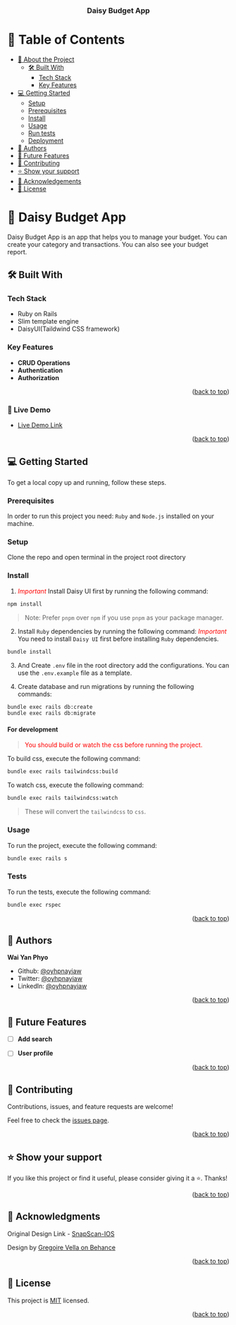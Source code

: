 <a name="readme-top"></a>

<div align="center">
<h3><b>Daisy Budget App</b></h3>
</div>

# 📗 Table of Contents

- [📖 About the Project](#about-project)
  - [🛠 Built With](#built-with)
    - [Tech Stack](#tech-stack)
    - [Key Features](#key-features)
    <!-- - [🚀 Live Demo](#live-demo) -->
- [💻 Getting Started](#getting-started)
  - [Setup](#setup)
  - [Prerequisites](#prerequisites)
  - [Install](#install)
  - [Usage](#usage)
  - [Run tests](#run-tests)
  - [Deployment](#triangular_flag_on_post-deployment)
- [👥 Authors](#authors)
- [🔭 Future Features](#future-features)
- [🤝 Contributing](#contributing)
- [⭐️ Show your support](#support)
- [🙏 Acknowledgements](#acknowledgements)
- [📝 License](#license)

# 📖 Daisy Budget App <a name="about-project"></a>

Daisy Budget App is an app that helps you to manage your budget. You can create your category and transactions. You can also see your budget report.

## 🛠 Built With <a name="built-with"></a>

### Tech Stack <a name="tech-stack"></a>

- Ruby on Rails
- Slim template engine
- DaisyUI(Taildwind CSS framework)

### Key Features <a name="key-features"></a>

- **CRUD Operations**
- **Authentication**
- **Authorization**

<p align="right">(<a href="#readme-top">back to top</a>)</p>

### 🚀 Live Demo

- [Live Demo Link](https://budget-app-zngj.onrender.com/)

<p align="right">(<a href="#readme-top">back to top</a>)</p>

## 💻 Getting Started <a name="getting-started"></a>

To get a local copy up and running, follow these steps.

### Prerequisites

In order to run this project you need: `Ruby` and `Node.js` installed on your machine.

### Setup

Clone the repo and open terminal in the project root directory


### Install

1. <span style="color: red;">*Important*</span> Install Daisy UI first by running the following command:

```sh
npm install
```
> Note: Prefer `pnpm` over `npm` if you use `pnpm` as your package manager.

2. Install `Ruby` dependencies by running the following command: <span style="color: red;">*Important*</span> You need to install `Daisy UI` first before installing `Ruby` dependencies.

```sh
bundle install
```

3. And Create `.env` file in the root directory add the configurations. You can use the `.env.example` file as a template.

4. Create database and run migrations by running the following commands:

```sh
bundle exec rails db:create
bundle exec rails db:migrate
```

#### For development
> <span style="color: red;">You should build or watch the css before running the project.</span>

To build css, execute the following command:

```sh
bundle exec rails tailwindcss:build
```

To watch css, execute the following command:

```sh
bundle exec rails tailwindcss:watch
```
> These will convert the `tailwindcss` to `css`.

### Usage

To run the project, execute the following command:

```sh
bundle exec rails s
```

### Tests

To run the tests, execute the following command:

```sh
bundle exec rspec
```

<p align="right">(<a href="#readme-top">back to top</a>)</p>

## 👥 Authors <a name="authors"></a>

**Wai Yan Phyo**

- Github: [@oyhpnayiaw](https://github.com/oyhpnayiaw)
- Twitter: [@oyhpnayiaw](https://twitter.com/oyhpnayiaw)
- LinkedIn: [@oyhpnayiaw](https://linkedin.com/in/oyhpnayiaw)

<p align="right">(<a href="#readme-top">back to top</a>)</p>

## 🔭 Future Features <a name="future-features"></a>

- [ ] **Add search**

- [ ] **User profile**

<p align="right">(<a href="#readme-top">back to top</a>)</p>

## 🤝 Contributing <a name="contributing"></a>

Contributions, issues, and feature requests are welcome!

Feel free to check the [issues page](../../issues/).

<p align="right">(<a href="#readme-top">back to top</a>)</p>

## ⭐️ Show your support <a name="support"></a>

If you like this project or find it useful, please consider giving it a ⭐️. Thanks!

<p align="right">(<a href="#readme-top">back to top</a>)</p>

## 🙏 Acknowledgments <a name="acknowledgements"></a>

Original Design Link - [SnapScan-IOS](https://www.behance.net/gallery/19759151/Snapscan-iOs-design-and-branding?tracking_source=)

Design by [Gregoire Vella on Behance](https://www.behance.net/gregoirevella)

<p align="right">(<a href="#readme-top">back to top</a>)</p>

## 📝 License <a name="license"></a>

This project is [MIT](./LICENSE) licensed.

<p align="right">(<a href="#readme-top">back to top</a>)</p>
